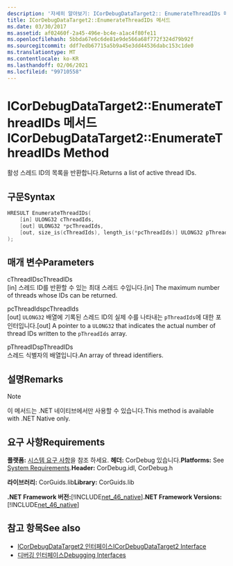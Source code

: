```yaml
---
description: '자세히 알아보기: ICorDebugDataTarget2:: EnumerateThreadIDs 메서드'
title: ICorDebugDataTarget2::EnumerateThreadIDs 메서드
ms.date: 03/30/2017
ms.assetid: af02460f-2a45-496e-bc4e-a1ac4f80fe11
ms.openlocfilehash: 5bbda67e6c6de81e9de566a68f772f324d79b92f
ms.sourcegitcommit: ddf7edb67715a5b9a45e3dd44536dabc153c1de0
ms.translationtype: MT
ms.contentlocale: ko-KR
ms.lasthandoff: 02/06/2021
ms.locfileid: "99710558"
---
```

# <a name="icordebugdatatarget2enumeratethreadids-method"></a><span data-ttu-id="c3c17-103">ICorDebugDataTarget2::EnumerateThreadIDs 메서드</span><span class="sxs-lookup"><span data-stu-id="c3c17-103">ICorDebugDataTarget2::EnumerateThreadIDs Method</span></span>

<span data-ttu-id="c3c17-104">활성 스레드 ID의 목록을 반환합니다.</span><span class="sxs-lookup"><span data-stu-id="c3c17-104">Returns a list of active thread IDs.</span></span>  
  
## <a name="syntax"></a><span data-ttu-id="c3c17-105">구문</span><span class="sxs-lookup"><span data-stu-id="c3c17-105">Syntax</span></span>  
  
```cpp  
HRESULT EnumerateThreadIDs(  
    [in] ULONG32 cThreadIds,
    [out] ULONG32 *pcThreadIds,
    [out, size_is(cThreadIds), length_is(*pcThreadIds)] ULONG32 pThreadIds[]  
);  
```  
  
## <a name="parameters"></a><span data-ttu-id="c3c17-106">매개 변수</span><span class="sxs-lookup"><span data-stu-id="c3c17-106">Parameters</span></span>  

 <span data-ttu-id="c3c17-107">cThreadIDs</span><span class="sxs-lookup"><span data-stu-id="c3c17-107">cThreadIDs</span></span>  
 <span data-ttu-id="c3c17-108">[in] 스레드 ID를 반환할 수 있는 최대 스레드 수입니다.</span><span class="sxs-lookup"><span data-stu-id="c3c17-108">[in] The maximum number of threads whose IDs can be returned.</span></span>  
  
 <span data-ttu-id="c3c17-109">pcThreadIds</span><span class="sxs-lookup"><span data-stu-id="c3c17-109">pcThreadIds</span></span>  
 <span data-ttu-id="c3c17-110">[out] `ULONG32` 배열에 기록된 스레드 ID의 실제 수를 나타내는 `pThreadIds`에 대한 포인터입니다.</span><span class="sxs-lookup"><span data-stu-id="c3c17-110">[out] A pointer to a `ULONG32` that indicates the actual number of thread IDs written to the `pThreadIds` array.</span></span>  
  
 <span data-ttu-id="c3c17-111">pThreadIDs</span><span class="sxs-lookup"><span data-stu-id="c3c17-111">pThreadIDs</span></span>  
 <span data-ttu-id="c3c17-112">스레드 식별자의 배열입니다.</span><span class="sxs-lookup"><span data-stu-id="c3c17-112">An array of thread identifiers.</span></span>  
  
## <a name="remarks"></a><span data-ttu-id="c3c17-113">설명</span><span class="sxs-lookup"><span data-stu-id="c3c17-113">Remarks</span></span>  
  
> [!NOTE]
> <span data-ttu-id="c3c17-114">이 메서드는 .NET 네이티브에서만 사용할 수 있습니다.</span><span class="sxs-lookup"><span data-stu-id="c3c17-114">This method is available with .NET Native only.</span></span>  
  
## <a name="requirements"></a><span data-ttu-id="c3c17-115">요구 사항</span><span class="sxs-lookup"><span data-stu-id="c3c17-115">Requirements</span></span>  

 <span data-ttu-id="c3c17-116">**플랫폼:** [시스템 요구 사항](../../get-started/system-requirements.md)을 참조 하세요. **헤더:** CorDebug 있습니다.</span><span class="sxs-lookup"><span data-stu-id="c3c17-116">**Platforms:** See [System Requirements](../../get-started/system-requirements.md).**Header:** CorDebug.idl, CorDebug.h</span></span>  
  
 <span data-ttu-id="c3c17-117">**라이브러리:** CorGuids.lib</span><span class="sxs-lookup"><span data-stu-id="c3c17-117">**Library:** CorGuids.lib</span></span>  
  
 <span data-ttu-id="c3c17-118">**.NET Framework 버전:**[!INCLUDE[net_46_native](../../../../includes/net-46-native-md.md)]</span><span class="sxs-lookup"><span data-stu-id="c3c17-118">**.NET Framework Versions:** [!INCLUDE[net_46_native](../../../../includes/net-46-native-md.md)]</span></span>  
  
## <a name="see-also"></a><span data-ttu-id="c3c17-119">참고 항목</span><span class="sxs-lookup"><span data-stu-id="c3c17-119">See also</span></span>

- [<span data-ttu-id="c3c17-120">ICorDebugDataTarget2 인터페이스</span><span class="sxs-lookup"><span data-stu-id="c3c17-120">ICorDebugDataTarget2 Interface</span></span>](icordebugdatatarget2-interface.md)
- [<span data-ttu-id="c3c17-121">디버깅 인터페이스</span><span class="sxs-lookup"><span data-stu-id="c3c17-121">Debugging Interfaces</span></span>](debugging-interfaces.md)
